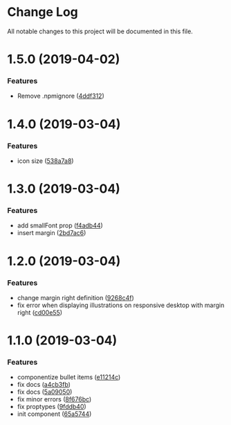 # Change Log

All notable changes to this project will be documented in this file.

<a name="1.5.0"></a>
# 1.5.0 (2019-04-02)


### Features

* Remove .npmignore ([4ddf312](https://github.com/SUI-Components/schibsted-spain-components/commit/4ddf312))



<a name="1.4.0"></a>
# 1.4.0 (2019-03-04)


### Features

* icon size ([538a7a8](https://github.com/SUI-Components/schibsted-spain-components/commit/538a7a8))



<a name="1.3.0"></a>
# 1.3.0 (2019-03-04)


### Features

* add smallFont prop ([f4adb44](https://github.com/SUI-Components/schibsted-spain-components/commit/f4adb44))
* insert margin ([2bd7ac6](https://github.com/SUI-Components/schibsted-spain-components/commit/2bd7ac6))



<a name="1.2.0"></a>
# 1.2.0 (2019-03-04)


### Features

* change margin right definition ([9268c4f](https://github.com/SUI-Components/schibsted-spain-components/commit/9268c4f))
* fix error when displaying illustrations on responsive desktop with margin right ([cd00e55](https://github.com/SUI-Components/schibsted-spain-components/commit/cd00e55))



<a name="1.1.0"></a>
# 1.1.0 (2019-03-04)


### Features

* componentize bullet items ([e11214c](https://github.com/SUI-Components/schibsted-spain-components/commit/e11214c))
* fix docs ([a4cb3fb](https://github.com/SUI-Components/schibsted-spain-components/commit/a4cb3fb))
* fix docs ([5a09050](https://github.com/SUI-Components/schibsted-spain-components/commit/5a09050))
* fix minor errors ([8f676bc](https://github.com/SUI-Components/schibsted-spain-components/commit/8f676bc))
* fix proptypes ([9fddb40](https://github.com/SUI-Components/schibsted-spain-components/commit/9fddb40))
* init component ([65a5744](https://github.com/SUI-Components/schibsted-spain-components/commit/65a5744))



